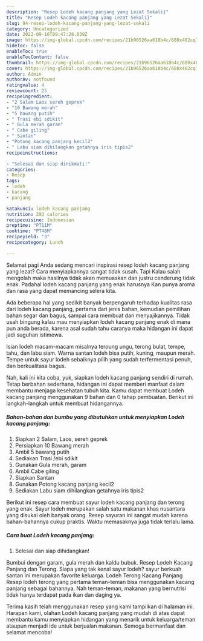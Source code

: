 ```yaml
---
description: "Resep Lodeh kacang panjang yang Lezat Sekali}"
title: "Resep Lodeh kacang panjang yang Lezat Sekali}"
slug: 94-resep-lodeh-kacang-panjang-yang-lezat-sekali
category: Uncategorized
date: 2022-09-16T09:47:28.039Z
image: https://img-global.cpcdn.com/recipes/21b96526aa618b4c/680x482cq70/lodeh-kacang-panjang-foto-resep-utama.jpg
hideToc: false
enableToc: true
enableTocContent: false
thumbnail: https://img-global.cpcdn.com/recipes/21b96526aa618b4c/680x482cq70/lodeh-kacang-panjang-foto-resep-utama.jpg
cover: https://img-global.cpcdn.com/recipes/21b96526aa618b4c/680x482cq70/lodeh-kacang-panjang-foto-resep-utama.jpg
author: Admin
authorAv: notfound
ratingvalue: 4
reviewcount: 25
recipeingredient:
- "2 Salam Laos sereh geprek"
- "10 Bawang merah"
- "5 bawang putih"
- " Trasi ebi sdikit"
- " Gula merah garam"
- " Cabe giling"
- " Santan"
- "Potong kacang panjang kecil2"
- " Labu siam dihilangkan getahnya iris tipis2"
recipeinstructions:

- "Selesai dan siap dinikmati!"
categories:
- Resep
tags:
- lodeh
- kacang
- panjang

katakunci: lodeh kacang panjang 
nutrition: 293 calories
recipecuisine: Indonesian
preptime: "PT11M"
cooktime: "PT48M"
recipeyield: "3"
recipecategory: Lunch

---
```



Selamat pagi Anda sedang mencari inspirasi resep lodeh kacang panjang yang lezat? Cara menyiapkannya sangat tidak susah. Tapi Kalau salah mengolah maka hasilnya tidak akan memuaskan dan justru cenderung tidak enak. Padahal lodeh kacang panjang yang enak harusnya Kan punya aroma dan rasa yang dapat memancing selera kita.


Ada beberapa hal yang sedikit banyak berpengaruh terhadap kualitas rasa dari lodeh kacang panjang, pertama dari jenis bahan, kemudian pemilihan bahan segar dan bagus, sampai cara membuat dan menyajikannya. Tidak usah bingung kalau mau menyiapkan lodeh kacang panjang enak di mana pun anda berada, karena asal sudah tahu caranya maka hidangan ini dapat jadi suguhan istimewa.

Isian lodeh macam-macam misalnya teroung ungu, terong bulat, tempe, tahu, dan labu siam. Warna santan lodeh bisa putih, kuning, maupun merah. Tempe untuk sayur lodeh sebaiknya pilih yang sudah terfermentasi penuh, dan berkualitasa bagus.


Nah, kali ini kita coba, yuk, siapkan lodeh kacang panjang sendiri di rumah. Tetap berbahan sederhana, hidangan ini dapat memberi manfaat dalam membantu menjaga kesehatan tubuh kita. Kamu dapat membuat Lodeh kacang panjang menggunakan 9 bahan dan 0 tahap pembuatan. Berikut ini langkah-langkah untuk membuat hidangannya.

<!--inarticleads1-->

##### Bahan-bahan dan bumbu yang dibutuhkan untuk menyiapkan Lodeh kacang panjang:

1. Siapkan 2 Salam, Laos, sereh geprek
1. Persiapkan 10 Bawang merah
1. Ambil 5 bawang putih
1. Sediakan  Trasi /ebi sdikit
1. Gunakan  Gula merah, garam
1. Ambil  Cabe giling
1. Siapkan  Santan
1. Gunakan Potong kacang panjang kecil2
1. Sediakan  Labu siam dihilangkan getahnya iris tipis2


Berikut ini resep cara membuat sayur lodeh kacang panjang dan terong yang enak. Sayur lodeh merupakan salah satu makanan khas nusantara yang disukai oleh banyak orang. Resep sayuran ini sangat mudah karena bahan-bahannya cukup praktis. Waktu memasaknya juga tidak terlalu lama. 

<!--inarticleads2-->

##### Cara buat Lodeh kacang panjang:


1. Selesai dan siap dihidangkan!

Bumbui dengan garam, gula merah dan kaldu bubuk. Resep Lodeh Kacang Panjang dan Terong. Siapa yang tak kenal sayur lodeh? sayur berkuah santan ini merupakan favorite keluarga. Lodeh Terong Kacang Panjang Resep lodeh terong yang pertama teman-teman bisa menggunakan kacang panjang sebagai bahannya. Nah teman-teman, makanan yang bernutrisi tidak hanya terdapat pada ikan dan daging ya. 

Terima kasih telah menggunakan resep yang kami tampilkan di halaman ini. Harapan kami, olahan Lodeh kacang panjang yang mudah di atas dapat membantu kamu menyiapkan hidangan yang menarik untuk keluarga/teman ataupun menjadi ide untuk berjualan makanan. Semoga bermanfaat dan selamat mencoba!
